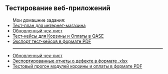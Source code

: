 <h2>Тестирование веб-приложений</h2>
<ul>Мои домашние задания:
  <li><a href="https://docs.google.com/spreadsheets/d/1gD8eRm7gbUs8q5MogxMl2EUe_TlltLv2PDrf85xOh54/edit?usp=sharing">Тест-план для интернет-магазина</a></li>
  <li><a href="https://docs.google.com/spreadsheets/d/1uorsMkFzLTLJl4DZKCCB7pgUoQ2ArURd6EFLa8RWix8/edit?usp=sharing">Обновленный чек-лист</a></li>
  <li><a href="https://app.qase.io/project/G8?author=230&previewMode=side&suite=228">Тест-кейсы для Корзины и Оплаты в QASE</a></li>
  <li><a href="https://drive.google.com/file/d/1ihlNxO0K8G4dYlqNGSPvLEsTRyIfFSBM/view?usp=sharing">Экспорт тест-кейсов в формате PDF</a></li>
  <hr>
  <li><a href="https://docs.google.com/spreadsheets/d/1uorsMkFzLTLJl4DZKCCB7pgUoQ2ArURd6EFLa8RWix8/edit?usp=sharing">Обновленный чек-лист</a></li>
  <li><a href="https://docs.google.com/spreadsheets/d/123tNoehs5TMfNwYqvPye4nrf9hxTD_xU/edit?usp=sharing&ouid=106503424166961134867&rtpof=true&sd=true">Экспортированные отчеты о дефекте в формате .xlsx</a></li>
  <li><a href="https://drive.google.com/file/d/1v6qML1ZS_R0HKgVjYcuBJEBFb2rmRBT6/view?usp=sharing">Тестовый прогон модулей корзины и оплаты в формате PDF</a></li>
</ul>
